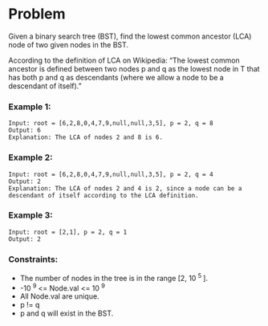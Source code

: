 # Problem

Given a binary search tree (BST), find the lowest common ancestor (LCA) node of two given nodes in the BST.

According to the definition of LCA on Wikipedia: “The lowest common ancestor is defined between two nodes p and q as the lowest node in T that has both p and q as descendants (where we allow a node to be a descendant of itself).”

### Example 1:

```
Input: root = [6,2,8,0,4,7,9,null,null,3,5], p = 2, q = 8
Output: 6
Explanation: The LCA of nodes 2 and 8 is 6.
```

### Example 2:

```
Input: root = [6,2,8,0,4,7,9,null,null,3,5], p = 2, q = 4
Output: 2
Explanation: The LCA of nodes 2 and 4 is 2, since a node can be a descendant of itself according to the LCA definition.
```

### Example 3:

```
Input: root = [2,1], p = 2, q = 1
Output: 2
```

### Constraints:

- The number of nodes in the tree is in the range [2, 10 <sup> 5 </sup>].
- -10 <sup> 9 </sup> <= Node.val <= 10 <sup> 9 </sup>
- All Node.val are unique.
- p != q 
- p and q will exist in the BST.